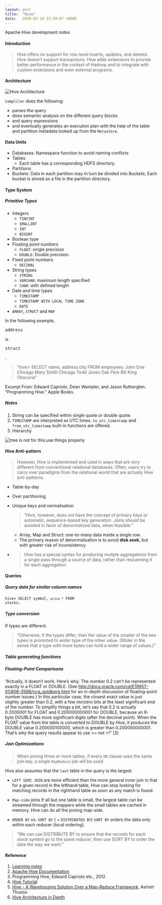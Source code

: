 ```yaml
---
layout: post
title:  "Hive"
date:   2020-03-10 22:59:07 +0800
---
```

Apache Hive development notes

#### Introduction

 > Hive offers no support for row-level inserts, updates, and deletes. Hive doesn’t support transactions. Hive adds extensions to provide better performance in the context of Hadoop and to integrate with custom extensions and even external programs.

#### Architecture

 ![Hive Architecture](https://cwiki.apache.org/confluence/download/attachments/27362072/system_architecture.png?version=1&modificationDate=1414560669000&api=v2)

 `Compliler` does the following:

- parses the query
- does semantic analysis on the different query blocks
- and query expressions
- and eventually generates an execution plan with the help of the table and partition metadata looked up from the `Metastore`.

#### Data Units

- Databases: Namespace function to avoid naming conflicts
- Tables
  - Each table has a corresponding HDFS directory.
- Partitions
- Buckets: Data in each partition may in turn be divided into Buckets; Each bucket is stored as a file in the partition directory.

#### Type System

##### Primitive Types

- Integers
  - `TINYINT`
  - `SMALLINT`
  - `INT`
  - `BIGINT`
- Boolean type
- Floating point numbers
  - `FLOAT`: single precision
  - `DOUBLE`: Double precision
- Fixed point numbers
  - `DECIMAL`
- String types
  - `STRING`
  - `VARCHAR`: maximum length specified
  - `CHAR`: with defined length
- Date and time types
  - `TIMESTAMP`
  - `TIMESTAMP WITH LOCAL TIME ZONE`
  - `DATE`
- `ARRAY`, `STRUCT` and `MAP`

In the following example, <pre>address</pre> is <pre>struct</pre>.
> “hive> SELECT name, address.city FROM employees;
John Doe    Chicago
Mary Smith  Chicago
Todd Jones  Oak Park
Bill King   Obscuria”

Excerpt From: Edward Capriolo, Dean Wampler, and Jason Rutherglen. “Programming Hive.” Apple Books. 

##### Notes

1. String can be specified within single quote or double quote.
2. `TIMESTAMP` are interpreted as UTC times. `to_utc_timestamp` and `from_utc_timestamp` built-in functions are offered.
3. Hierarchy

![tree is not for this.use things properly]({{site.baseurl}}/resources/hive_type_hierarchy.png)


#### Hive Anti-pattern

>However, Hive is implemented and used in ways that are very different from conventional relational databases. Often, users try to carry over paradigms from the relational world that are actually Hive anti-patterns.

- Table-by-day
- Over partitioning
- Unique keys and normalisation
    >“Hive, however, does not have the concept of primary keys or automatic, sequence-based key generation. Joins should be avoided in favor of denormalized data, when feasible.”
  
  - Array, Map and Struct: one-to-many data inside a single row.
  - The primary reason of denormalisation is to avoid <b> disk seek</b>, but with greater risk of inconsistency

- > Hive has a special syntax for producing multple aggregations from a single pass through a source of data, rather than rescanning it for each aggregation

#### Queries

##### Query data for similar column names

<code>hive> SELECT symbol, `price.*` FROM stocks;</code>

##### Type conversion

If types are different.
>“Otherwise, if the types differ, then the value of the smaller of the two types is promoted to wider type of the other value. (Wider in the sense that a type with more bytes can hold a wider range of values.)”

##### Table generating functions

##### Floating-Point Comparisons

“Actually, it doesn’t work. Here’s why. The number 0.2 can’t be represented exactly in a FLOAT or DOUBLE. (See http://docs.oracle.com/cd/E19957-01/806-3568/ncg_goldberg.html for an in-depth discussion of floating-point number issues.) In this particular case, the closest exact value is just slightly greater than 0.2, with a few nonzero bits at the least significant end of the number.
To simplify things a bit, let’s say that 0.2 is actually 0.2000001 for FLOAT and 0.200000000001 for DOUBLE, because an 8-byte DOUBLE has more significant digits (after the decimal point). When the FLOAT value from the table is converted to DOUBLE by Hive, it produces the DOUBLE value 0.200000100000, which is greater than 0.200000000001. That’s why the query results appear to use >= not >!” [3]

##### Join Optimizations

> When joining three or more tables, if every `ON` clause uses the same join key, a single `MapReduce` job will be used.

Hive also assumes that the `last` table in the query is the largest.

- `LEFT SEMI JOIN` are more efficient than the more general inner join in that for a given record in the lefthand table, Hive can stop looking for matching records in the righthand table as soon as any match is found.

- `Map-side` joins
If all but one table is small, the largest table can be streamed through the mappers while the small tables are cached in memory. Hive can do all the joining map-side.

- `ORDER BY` vs. `SORT BY` ( + `DISTRIBUTED BY`)
`SORT BY` orders the data only within each reducer (local ordering).

> “We can use DISTRIBUTE BY to ensure that the records for each stock symbol go to the same reducer, then use SORT BY to order the data the way we want.”


#### Reference

1. [Learning notes](https://www.notion.so/bobzeng/Hive-32d05a84ec344fdfac1ffd99cc13bb79)
2. [Apache Hive Documentation](https://cwiki.apache.org/confluence/display/Hive)
3. Programming Hive, Edward Capriolo etc., 2012
4. [Hive Tutorial](https://cwiki.apache.org/confluence/display/Hive/Tutorial)
5. [Hive - A Warehousing Solution Over a Map-Reduce Framework](https://event.cwi.nl/lsde/papers/hive.pdf), Ashish Thusoo
6. [Hive Architecture in Depth](https://medium.com/plumbersofdatascience/hive-architecture-in-depth-ba44e8946cbc)
